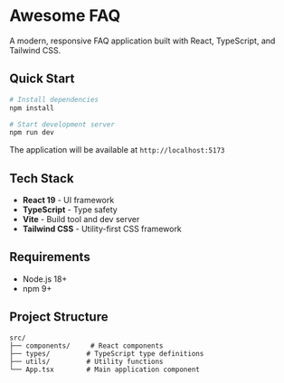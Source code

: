 # Awesome FAQ

A modern, responsive FAQ application built with React, TypeScript, and Tailwind CSS.

## Quick Start

```bash
# Install dependencies
npm install

# Start development server
npm run dev
```

The application will be available at `http://localhost:5173`

## Tech Stack

- **React 19** - UI framework
- **TypeScript** - Type safety
- **Vite** - Build tool and dev server
- **Tailwind CSS** - Utility-first CSS framework

## Requirements

- Node.js 18+
- npm 9+

## Project Structure

```
src/
├── components/     # React components
├── types/         # TypeScript type definitions
├── utils/         # Utility functions
└── App.tsx        # Main application component
```
